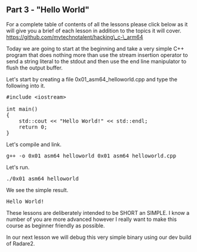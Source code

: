 ## Part 3 - "Hello World"

For a complete table of contents of all the lessons please click below as it will give you a brief of each lesson in addition to the topics it will cover. https://github.com/mytechnotalent/hacking\_c-\_arm64

Today we are going to start at the beginning and take a very simple C++ program that does nothing more than use the stream insertion operator to send a string literal to the stdout and then use the end line manipulator to flush the output buffer.

Let's start by creating a file 0x01\_asm64\_helloworld.cpp and type the following into it.

<pre spellcheck="false">#include &lt;iostream&gt;

int main()
{
&nbsp; &nbsp; std::cout &lt;&lt; "Hello World!" &lt;&lt; std::endl;
&nbsp; &nbsp; return 0;
}
</pre>

Let's compile and link.

<pre spellcheck="false">g++ -o 0x01_asm64_helloworld 0x01_asm64_helloworld.cpp
</pre>

Let's run.

<pre spellcheck="false">./0x01_asm64_helloworld
</pre>

We see the simple result.

<pre spellcheck="false">Hello World!
</pre>

These lessons are deliberately intended to be SHORT an SIMPLE. I know a number of you are more advanced however I really want to make this course as beginner friendly as possible.

In our next lesson we will debug this very simple binary using our dev build of Radare2.